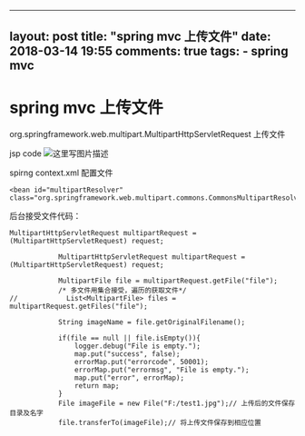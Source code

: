 
---
layout: post
title: "spring mvc 上传文件"
date: 2018-03-14 19:55
comments: true
tags: 
	- spring mvc
---
# spring mvc 上传文件 #


org.springframework.web.multipart.MultipartHttpServletRequest 上传文件


jsp code 
![这里写图片描述](http://img.blog.csdn.net/20180314160417561?watermark/2/text/aHR0cDovL2Jsb2cuY3Nkbi5uZXQvcXFfMjQwNzY2ODc=/font/5a6L5L2T/fontsize/400/fill/I0JBQkFCMA==/dissolve/70/gravity/SouthEast)

spirng context.xml 配置文件


```
<bean id="multipartResolver" class="org.springframework.web.multipart.commons.CommonsMultipartResolver"/>
```

后台接受文件代码：

```
MultipartHttpServletRequest multipartRequest = (MultipartHttpServletRequest) request;    
            
            MultipartHttpServletRequest multipartRequest = (MultipartHttpServletRequest) request;    
            
            MultipartFile file = multipartRequest.getFile("file");
            /* 多文件用集合接受，遍历的获取文件*/
//            List<MultipartFile> files = multipartRequest.getFiles("file");
            
            String imageName = file.getOriginalFilename();
            
            if(file == null || file.isEmpty()){  
                logger.debug("File is empty.");
                map.put("success", false);
                errorMap.put("errorcode", 50001);
                errorMap.put("errormsg", "File is empty.");
                map.put("error", errorMap);
                return map;
            }
            File imageFile = new File("F:/test1.jpg");// 上传后的文件保存目录及名字
            file.transferTo(imageFile);// 将上传文件保存到相应位置
            

	
```




